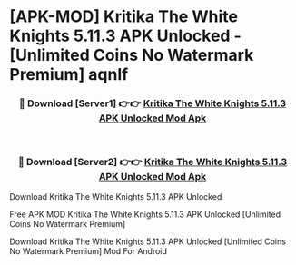 # [APK-MOD] Kritika  The White Knights 5.11.3 APK Unlocked - [Unlimited Coins No Watermark Premium] aqnlf



<div align="center">
<h3>🔴 Download [Server1] 👉👉 <a href="https://momento.my/?title=Kritika__The_White_Knights_5.11.3_APK_Unlocked">Kritika  The White Knights 5.11.3 APK Unlocked Mod Apk</a></h3><br>

<h3>🔴 Download [Server2] 👉👉 <a href="https://momento.my/?title=Kritika__The_White_Knights_5.11.3_APK_Unlocked">Kritika  The White Knights 5.11.3 APK Unlocked Mod Apk</a></h3>
</div>



Download Kritika  The White Knights 5.11.3 APK Unlocked 

Free APK MOD Kritika  The White Knights 5.11.3 APK Unlocked [Unlimited Coins No Watermark Premium]

Download Kritika  The White Knights 5.11.3 APK Unlocked [Unlimited Coins No Watermark Premium] Mod For Android
